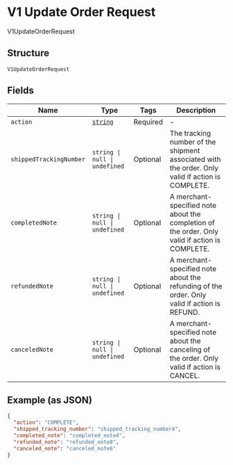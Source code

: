 
# V1 Update Order Request

V1UpdateOrderRequest

## Structure

`V1UpdateOrderRequest`

## Fields

| Name | Type | Tags | Description |
|  --- | --- | --- | --- |
| `action` | [`string`](../../doc/models/v1-update-order-request-action.md) | Required | - |
| `shippedTrackingNumber` | `string \| null \| undefined` | Optional | The tracking number of the shipment associated with the order. Only valid if action is COMPLETE. |
| `completedNote` | `string \| null \| undefined` | Optional | A merchant-specified note about the completion of the order. Only valid if action is COMPLETE. |
| `refundedNote` | `string \| null \| undefined` | Optional | A merchant-specified note about the refunding of the order. Only valid if action is REFUND. |
| `canceledNote` | `string \| null \| undefined` | Optional | A merchant-specified note about the canceling of the order. Only valid if action is CANCEL. |

## Example (as JSON)

```json
{
  "action": "COMPLETE",
  "shipped_tracking_number": "shipped_tracking_number4",
  "completed_note": "completed_note4",
  "refunded_note": "refunded_note8",
  "canceled_note": "canceled_note6"
}
```

